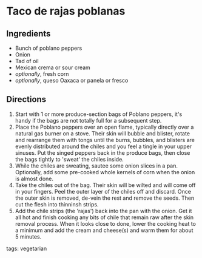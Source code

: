 Taco de rajas poblanas
======================

## Ingredients

* Bunch of poblano peppers
* Onion
* Tad of oil
* Mexican crema or sour cream
* *optionally*, fresh corn
* *optionally*, queso Oaxaca or panela or fresco

## Directions

1. Start with 1 or more produce-section bags of Poblano peppers,
it's handy if the bags are not totally full for a subsequent step.
1. Place the Poblano peppers over an open flame, typically directly
over a natural gas burner on a stove. Their skin will bubble and blister,
rotate and rearrange them with tongs until the burns, bubbles, and
blisters are evenly distributed around the chiles and you feel a tingle
in your upper sinuses. Put the singed peppers back in the produce bags,
then close the bags tightly to 'sweat' the chiles inside.
1. While the chiles are sweating, sautee some onion slices in a pan.
Optionally, add some pre-cooked whole kernels of corn when the onion is
almost done.
1. Take the chiles out of the bag. Their skin will be wilted and will come off
in your fingers. Peel the outer layer of the chiles off and discard. Once
the outer skin is removed, de-vein the rest and remove the seeds. Then
cut the flesh into thinninsh strips.
1. Add the chile strips (the 'rajas') back into the pan with the onion. Get it
all hot and finish cooking any bits of chile that remain raw after the
skin removal process. When it looks close to done, lower the cooking heat
to a minimum and add the cream and cheese(s) and warm them for about 5 minutes.

tags: vegetarian
